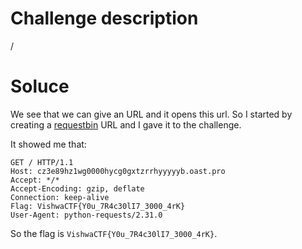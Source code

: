 # Challenge description

/

# Soluce

We see that we can give an URL and it opens this url. So I started by creating a [requestbin](https://app.requestbin.net/) URL and I gave it to the challenge. 

It showed me that:

```http
GET / HTTP/1.1
Host: cz3e89hz1wg0000hycg0gxtzrrhyyyyyb.oast.pro
Accept: */*
Accept-Encoding: gzip, deflate
Connection: keep-alive
Flag: VishwaCTF{Y0u_7R4c30lI7_3000_4rK}
User-Agent: python-requests/2.31.0
```

So the flag is `VishwaCTF{Y0u_7R4c30lI7_3000_4rK}`.